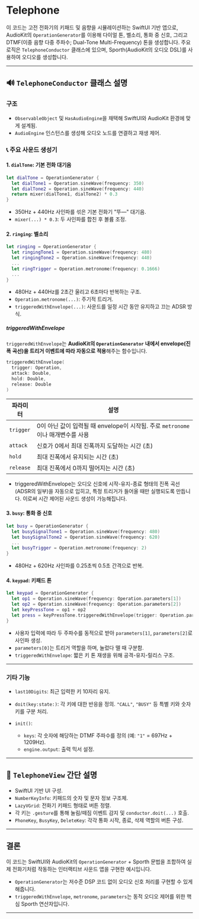 # Telephone

이 코드는 고전 전화기의 키패드 및 음향을 시뮬레이션하는 SwiftUI 기반 앱으로, AudioKit의 `OperationGenerator`를 이용해 다이얼 톤, 벨소리, 통화 중 신호, 그리고 DTMF(이중 음향 다중 주파수; Dual-Tone Multi-Frequency) 톤을 생성합니다. 주요 로직은 `TelephoneConductor` 클래스에 있으며, Sporth(AudioKit의 오디오 DSL)를 사용하여 오디오를 생성합니다.

---

## 🔊 `TelephoneConductor` 클래스 설명

### 구조

* `ObservableObject` 및 `HasAudioEngine`을 채택해 SwiftUI와 AudioKit 환경에 맞게 설계됨.
* `AudioEngine` 인스턴스를 생성해 오디오 노드를 연결하고 재생 제어.

### 📞 주요 사운드 생성기

#### 1. `dialTone`: 기본 전화 대기음

```swift
let dialTone = OperationGenerator {
  let dialTone1 = Operation.sineWave(frequency: 350)
  let dialTone2 = Operation.sineWave(frequency: 440)
  return mixer(dialTone1, dialTone2) * 0.3
}
```

* 350Hz + 440Hz 사인파를 섞은 기본 전화기 "뚜—" 대기음.
* `mixer(...) * 0.3`: 두 사인파를 합친 후 볼륨 조정.

#### 2. `ringing`: 벨소리

```swift
let ringing = OperationGenerator {
  let ringingTone1 = Operation.sineWave(frequency: 480)
  let ringingTone2 = Operation.sineWave(frequency: 440)
  ...
  let ringTrigger = Operation.metronome(frequency: 0.1666)
  ...
}
```

* 480Hz + 440Hz를 2초간 울리고 6초마다 반복하는 구조.
* `Operation.metronome(...)`: 주기적 트리거.
* `triggeredWithEnvelope(...)`: 사운드를 일정 시간 동안 유지하고 끄는 ADSR 방식.

##### triggeredWithEnvelope 

`triggeredWithEnvelope`는 **AudioKit의 `OperationGenerator` 내에서 envelope(진폭 곡선)을 트리거 이벤트에 따라 자동으로 적용**해주는 함수입니다.

```swift
triggeredWithEnvelope(
  trigger: Operation,
  attack: Double,
  hold: Double,
  release: Double
)
```

| 파라미터      | 설명                                                      |
| --------- | ------------------------------------------------------- |
| `trigger` | 0이 아닌 값이 입력될 때 envelope이 시작됨. 주로 `metronome`이나 매개변수를 사용 |
| `attack`  | 신호가 0에서 최대 진폭까지 도달하는 시간 (초)                             |
| `hold`    | 최대 진폭에서 유지되는 시간 (초)                                     |
| `release` | 최대 진폭에서 0까지 떨어지는 시간 (초)                                 |

 * triggeredWithEnvelope는 오디오 신호에 시작-유지-종료 형태의 진폭 곡선(ADSR의 일부)을 자동으로 입히고, 특정 트리거가 들어올 때만 실행되도록 만듭니다. 이로써 시간 제어된 사운드 생성이 가능해집니다.


#### 3. `busy`: 통화 중 신호

```swift
let busy = OperationGenerator {
  let busySignalTone1 = Operation.sineWave(frequency: 480)
  let busySignalTone2 = Operation.sineWave(frequency: 620)
  ...
  let busyTrigger = Operation.metronome(frequency: 2)
}
```

* 480Hz + 620Hz 사인파를 0.25초씩 0.5초 간격으로 반복.

#### 4. `keypad`: 키패드 톤

```swift
let keypad = OperationGenerator {
  let op1 = Operation.sineWave(frequency: Operation.parameters[1])
  let op2 = Operation.sineWave(frequency: Operation.parameters[2])
  let keyPressTone = op1 + op2
  let press = keyPressTone.triggeredWithEnvelope(trigger: Operation.parameters[0], ...)
}
```

* 사용자 입력에 따라 두 주파수를 동적으로 받아 `parameters[1]`, `parameters[2]`로 사인파 생성.
* `parameters[0]`는 트리거 역할을 하며, 눌렀다 뗄 때 구분함.
* `triggeredWithEnvelope`: 짧은 키 톤 재생을 위해 공격-유지-릴리스 구조.

---

### 기타 기능

* `last10Digits`: 최근 입력한 키 10자리 유지.
* `doit(key:state:)`: 각 키에 대한 반응을 정의. `"CALL"`, `"BUSY"` 등 특별 키와 숫자 키를 구분 처리.
* `init()`:

  * `keys`: 각 숫자에 해당하는 DTMF 주파수를 정의 (예: `"1"` = 697Hz + 1209Hz).
  * `engine.output`: 출력 믹서 설정.

---

## 📱 `TelephoneView` 간단 설명

* SwiftUI 기반 UI 구성.
* `NumberKeyInfo`: 키패드의 숫자 및 문자 정보 구조체.
* `LazyVGrid`: 전화기 키패드 형태로 버튼 정렬.
* 각 키는 `.gesture`를 통해 눌림/떼짐 이벤트 감지 및 `conductor.doit(...)` 호출.
* `PhoneKey`, `BusyKey`, `DeleteKey`: 각각 통화 시작, 종료, 삭제 역할의 버튼 구성.

---

## 결론

이 코드는 SwiftUI와 AudioKit의 `OperationGenerator` + Sporth 문법을 조합하여 실제 전화기처럼 작동하는 인터랙티브 사운드 앱을 구현한 예시입니다.

* `OperationGenerator`는 저수준 DSP 코드 없이 오디오 신호 처리를 구현할 수 있게 해줍니다.
* `triggeredWithEnvelope`, `metronome`, `parameters`는 동적 오디오 제어를 위한 핵심 Sporth 연산자입니다.

---

